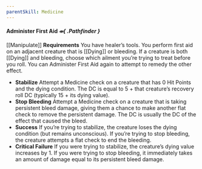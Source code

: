 ```yaml
---
parentSkill: Medicine 
---
```


#### Administer First Aid *⬺{ .Pathfinder }*
[[Manipulate]]
**Requirements** You have healer’s tools.
You perform first aid on an adjacent creature that is [[Dying]] or bleeding. If a creature is both [[Dying]] and bleeding, choose which ailment you’re trying to treat before you roll. You can Administer First Aid again to attempt to remedy the other effect.
- **Stabilize** Attempt a Medicine check on a creature that has 0 Hit Points and the dying condition. The DC is equal to 5 + that creature’s recovery roll DC (typically 15 + its dying value).
- **Stop Bleeding** Attempt a Medicine check on a creature that is taking persistent bleed damage, giving them a chance to make another flat check to remove the persistent damage. The DC is usually the DC of the effect that caused the bleed.
- **Success** If you’re trying to stabilize, the creature loses the dying condition (but remains unconscious). If you’re trying to stop bleeding, the creature attempts a flat check to end the bleeding.
- **Critical Failure** If you were trying to stabilize, the creature’s dying value increases by 1. If you were trying to stop bleeding, it immediately takes an amount of damage equal to its persistent bleed damage.